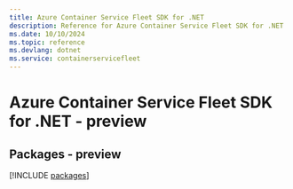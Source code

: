 ```yaml
---
title: Azure Container Service Fleet SDK for .NET
description: Reference for Azure Container Service Fleet SDK for .NET
ms.date: 10/10/2024
ms.topic: reference
ms.devlang: dotnet
ms.service: containerservicefleet
---
```

# Azure Container Service Fleet SDK for .NET - preview
## Packages - preview
[!INCLUDE [packages](container-service-fleet-index.md)]